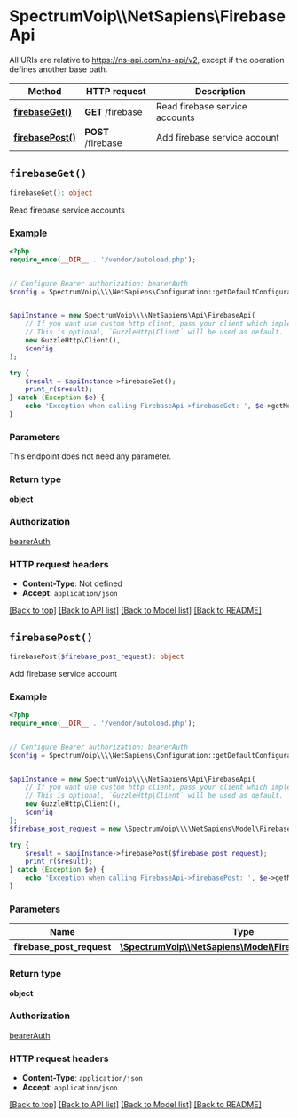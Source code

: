 # SpectrumVoip\\\\NetSapiens\FirebaseApi

All URIs are relative to https://ns-api.com/ns-api/v2, except if the operation defines another base path.

| Method | HTTP request | Description |
| ------------- | ------------- | ------------- |
| [**firebaseGet()**](FirebaseApi.md#firebaseGet) | **GET** /firebase | Read firebase service accounts |
| [**firebasePost()**](FirebaseApi.md#firebasePost) | **POST** /firebase | Add firebase service account |


## `firebaseGet()`

```php
firebaseGet(): object
```

Read firebase service accounts



### Example

```php
<?php
require_once(__DIR__ . '/vendor/autoload.php');


// Configure Bearer authorization: bearerAuth
$config = SpectrumVoip\\\\NetSapiens\Configuration::getDefaultConfiguration()->setAccessToken('YOUR_ACCESS_TOKEN');


$apiInstance = new SpectrumVoip\\\\NetSapiens\Api\FirebaseApi(
    // If you want use custom http client, pass your client which implements `GuzzleHttp\ClientInterface`.
    // This is optional, `GuzzleHttp\Client` will be used as default.
    new GuzzleHttp\Client(),
    $config
);

try {
    $result = $apiInstance->firebaseGet();
    print_r($result);
} catch (Exception $e) {
    echo 'Exception when calling FirebaseApi->firebaseGet: ', $e->getMessage(), PHP_EOL;
}
```

### Parameters

This endpoint does not need any parameter.

### Return type

**object**

### Authorization

[bearerAuth](../../README.md#bearerAuth)

### HTTP request headers

- **Content-Type**: Not defined
- **Accept**: `application/json`

[[Back to top]](#) [[Back to API list]](../../README.md#endpoints)
[[Back to Model list]](../../README.md#models)
[[Back to README]](../../README.md)

## `firebasePost()`

```php
firebasePost($firebase_post_request): object
```

Add firebase service account



### Example

```php
<?php
require_once(__DIR__ . '/vendor/autoload.php');


// Configure Bearer authorization: bearerAuth
$config = SpectrumVoip\\\\NetSapiens\Configuration::getDefaultConfiguration()->setAccessToken('YOUR_ACCESS_TOKEN');


$apiInstance = new SpectrumVoip\\\\NetSapiens\Api\FirebaseApi(
    // If you want use custom http client, pass your client which implements `GuzzleHttp\ClientInterface`.
    // This is optional, `GuzzleHttp\Client` will be used as default.
    new GuzzleHttp\Client(),
    $config
);
$firebase_post_request = new \SpectrumVoip\\\\NetSapiens\Model\FirebasePostRequest(); // \SpectrumVoip\\\\NetSapiens\Model\FirebasePostRequest

try {
    $result = $apiInstance->firebasePost($firebase_post_request);
    print_r($result);
} catch (Exception $e) {
    echo 'Exception when calling FirebaseApi->firebasePost: ', $e->getMessage(), PHP_EOL;
}
```

### Parameters

| Name | Type | Description  | Notes |
| ------------- | ------------- | ------------- | ------------- |
| **firebase_post_request** | [**\SpectrumVoip\\\\NetSapiens\Model\FirebasePostRequest**](../Model/FirebasePostRequest.md)|  | [optional] |

### Return type

**object**

### Authorization

[bearerAuth](../../README.md#bearerAuth)

### HTTP request headers

- **Content-Type**: `application/json`
- **Accept**: `application/json`

[[Back to top]](#) [[Back to API list]](../../README.md#endpoints)
[[Back to Model list]](../../README.md#models)
[[Back to README]](../../README.md)
